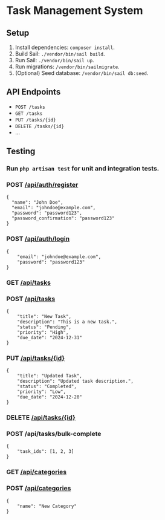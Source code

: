 # Task Management System

## Setup
1. Install dependencies: `composer install`.
2. Build Sail: `./vendor/bin/sail build`.
3. Run Sail: `./vendor/bin/sail up`.
4. Run migrations: `/vendor/bin/sailmigrate`.
5. (Optional) Seed database: `/vendor/bin/sail db:seed`.

## API Endpoints
- `POST /tasks`
- `GET /tasks`
- `PUT /tasks/{id}`
- `DELETE /tasks/{id}`
- ...

## Testing
### Run `php artisan test` for unit and integration tests.

### POST [/api/auth/register](http://localhost:80/api/auth/register)
```
{
  "name": "John Doe",
  "email": "johndoe@example.com",
  "password": "password123",
  "password_confirmation": "password123"
}
```

### POST [/api/auth/login](http://localhost:80/api/auth/login)
```
{
    "email": "johndoe@example.com",
    "password": "password123"
}
```

### GET [/api/tasks](http://localhost:80/api/tasks)

### POST [/api/tasks](http://localhost:80/api/tasks)
```
{
    "title": "New Task",
    "description": "This is a new task.",
    "status": "Pending",
    "priority": "High",
    "due_date": "2024-12-31"
}
```

### PUT [/api/tasks/{id}](http://localhost:80/api/tasks/1)
```
{
    "title": "Updated Task",
    "description": "Updated task description.",
    "status": "Completed",
    "priority": "Low",
    "due_date": "2024-12-20"
}
```

### DELETE [/api/tasks/{id}](http://localhost:80/api/tasks/1)

### POST /api/tasks/bulk-complete
```
{
    "task_ids": [1, 2, 3]
}
```

### GET [/api/categories](http://localhost:80/api/categories)

### POST [/api/categories](http://localhost:80/api/categories)
```
{
    "name": "New Category"
}
```
